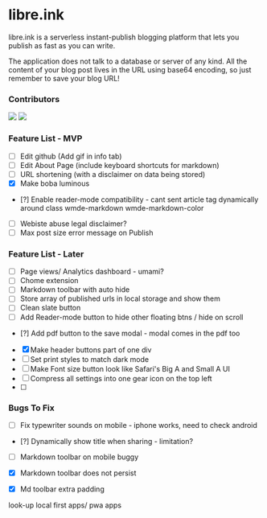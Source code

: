 # libre.ink
libre.ink is a serverless instant-publish blogging platform that lets you publish as fast as you can write.

The application does not talk to a database or server of any kind. All the content of your blog post lives in the URL using base64 encoding, so just remember to save your blog URL!



### Contributors

[![](https://github.com/guptaviha.png?size=50)](https://github.com/guptaviha)
[![](https://github.com/karanrajpal.png?size=50)](https://github.com/karanrajpal)

### Feature List - MVP
 - [ ] Edit github (Add gif in info tab)
 - [ ] Edit About Page (include keyboard shortcuts for markdown)
 - [ ] URL shortening (with a disclaimer on data being stored)
 - [x] Make boba luminous
 - [?] Enable reader-mode compatibility - cant sent article tag dynamically around class wmde-markdown wmde-markdown-color 
 - [ ] Webiste abuse legal disclaimer?
 - [ ] Max post size error message on Publish

### Feature List - Later
 - [ ] Page views/ Analytics dashboard - umami?
 - [ ] Chome extension
 - [ ] Markdown toolbar with auto hide
 - [ ] Store array of published urls in local storage and show them
 - [ ] Clean slate button
 - [ ] Add Reader-mode button to hide other floating btns / hide on scroll
 - [?] Add pdf button to the save modal - modal comes in the pdf too
 - [x] Make header buttons part of one div
 - [ ] Set print styles to match dark mode
 - [ ] Make Font size button look like Safari's Big A and Small A UI
 - [ ] Compress all settings into one gear icon on the top left
 - [ ] 

### Bugs To Fix
 - [ ] Fix typewriter sounds on mobile - iphone works, need to check android
 - [?] Dynamically show title when sharing - limitation?
 - [ ] Markdown toolbar on mobile buggy
 - [x] Markdown toolbar does not persist
 - [x] Md toolbar extra padding












look-up local first apps/ pwa apps
